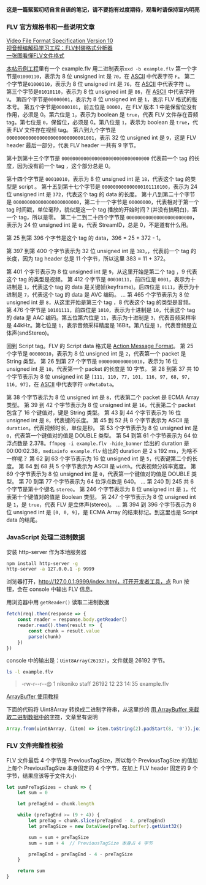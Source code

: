 
**这是一篇絮絮叨叨自言自语的笔记，请不要抱有过度期待，观看时请保持室内明亮**

### FLV 官方规格书和一些说明文章

[Video File Format Specification Version 10](https://www.adobe.com/content/dam/acom/en/devnet/flv/video_file_format_spec_v10.pdf)  
[视音频编解码学习工程：FLV封装格式分析器](https://blog.csdn.net/leixiaohua1020/article/details/17934487)  
[一张图看懂FLV文件格式](https://blog.ibaoger.com/2017/06/04/flv-file-format/)

[本帖示例工程]()里有一个 example.flv
用二进制表示`xxd -b example.flv`
第一个字节是`01000110`，表示为 8 位 unsigned int 是 `70`，在 [ASCII](http://www.asciitable.com/) 中代表字符 `F`。
第二个字节是`01000110`，表示为 8 位 unsigned int 是 `76`，在 [ASCII](http://www.asciitable.com/) 中代表字符 `L`。
第三个字节是`01010110`，表示为 8 位 unsigned int 是 `86`，在 [ASCII](http://www.asciitable.com/) 中代表字符 `V`。
第四个字节是`00000001`，表示为 8 位 unsigned int 是 `1`，表示 FLV 格式的版本号。
第五个字节是`00000101`，前五位是 `00000`，在 FLV 版本 1 中是保留位没有作用，必须是 0。第六位是 `1`，表示为 boolean 是 `true`，代表 FLV 文件存在音频 tag。第七位是 `0`，保留位，必须是 0。第八位是 `1`，表示为 boolean 是 `true`，代表 FLV 文件存在视频 tag。
第六到九个字节是 `00000000000000000000000000001001`，表示 32 位 unsigned int 是 `9`，这是 FLV header 最后一部分，代表 FLV header 一共有 9 字节。

第十到第十三个字节是 `00000000000000000000000000000000` 代表前一个 tag 的长度，因为没有前一个 tag ，这个部分总是 0。

第十四个字节是 `00010010`，表示为 8 位 unsigned int 是 `18`，代表这个 tag 的类型是 script 。
第十五到第十七个字节是 `000000000000000101110100`，表示为 24 位 unsigned int 是 `372`，代表这个 tag 的 data 的长度。
第十八到第二十个字节是 `000000000000000000000000`，第二十一个字节是 `00000000`，代表相对于第一个 tag 时间戳，单位毫秒，貌似是这一个 tag 播放的开始时间？(并没有搞明白)，第一个 tag，所以是零。
第二十二到二十四个字节是 `000000000000000000000000`，表示为 24 位 unsigned int 是 `0`，代表 StreamID，总是 0，不是道有什么用。

第 25 到第 396 个字节是这个 tag 的 data，396 = 25 + 372 - 1。

第 397 到第 400 个字节表示为 32 位 unsigned int 是 `383`，，代表前一个 tag 的 长度，因为 tag header 总是 11 个字节，所以这里 383 = 11 + 372。

第 401 个字节表示为 8 位 unsigned int 是 `9`，从这里开始是第二个 tag ，9 代表这个 tag 的类型是视频。
第 412 个字节是 `00010111`，前四位是 `0001`，表示为十进制是 `1`，代表这个 tag 的 data 是关键帧(keyframe)。后四位是 `0111`，表示为十进制是 `7`，代表这个 tag 的 data 是 AVC 编码。
...
第 465 个字节表示为 8 位 unsigned int 是 `8`，从这里开始是第三个 tag ，8 代表这个 tag 的类型是音频。
第 476 个字节是 `10101111`，前四位是 `1010`，表示为十进制是 `10`，代表这个 tag 的 data 是 AAC 编码。第五位第六位是 `11`，表示为十进制是 `3`，代表音频采样率是 44kHz。第七位是 `1`，表示音频采样精度是 16Bit。第八位是 `1`，代表音频是立体声(sndStereo)。

回到 Script tag。FLV 的 Script data 格式是 [Action Message Format](https://www.adobe.com/content/dam/acom/en/devnet/pdf/amf0-file-format-specification.pdf)。
第 25 个字节是 `00000010`，表示为 8 位 unsigned int 是 `2`，代表第一个 packet 是 String 类型。
第 26 到第 27 个字节是 `0000000000001010`，表示为 16 位 unsigned int 是 `10`，代表第一个 packet 的长度是 10 字节。
第 28 到第 37 共 10 个字节表示为 8 位 unsigned int 是 `[111, 110, 77, 101, 116, 97, 68, 97, 116, 97]`，在 [ASCII](http://www.asciitable.com/) 中代表字符 `onMetaData`。

第 38 个字节表示为 8 位 unsigned int 是 `8`，代表第二个 packet 是 ECMA Array 类型。
第 39 到 42 个字节表示为 8 位 unsigned int 是 `16`，代表第二个 packet 包含了 16 个键值对，键是 String 类型。
第 43 到 44 个字节表示为 16 位 unsigned int 是 `8`，代表键的长度。
第 45 到 52 共 8 个字节表示为 ASCII 是 `duration`。代表视频时长，单位是秒。
第 53 个字节表示为 8 位 unsigned int 是 `0`，代表第一个键值对的值是 DOUBLE 类型。
第 54 到第 61 个字节表示为 64 位浮点数是 2.378。`ffmpeg -i example.flv -hide_banner` 给出的 duration 是 00:00:02.38，`mediainfo example.flv` 给出的 duration 是 2 s 192 ms，为啥不一样呢？
第 62 到 63 个字节表示为 16 位 unsigned int 是 `5`，代表键第二个的长度。
第 64 到 68 共 5 个字节表示为 ASCII 是 `width`。代表视频分辨率宽度。
第 69 个字节表示为 8 位 unsigned int 是 `0`，代表第一个键值对的值是 DOUBLE 类型。
第 70 到第 77 个字节表示为 64 位浮点数是 640。
...
第 240 到 245 共 6 个字节是第十个键名 `stereo`。
第 246 个字节表示为 8 位 unsigned int 是 `1`，代表第十个键值对的值是 Boolean 类型。
第 247 个字节表示为 8 位 unsigned int 是 `1`，是 `true`，代表 FLV 是立体声(stereo)。
...
第 394 到 396 个字节表示为 8 位 unsigned int 是 `[0, 0, 9]`，是 ECMA Array 的结束标记。到这里也是 Script data 的结尾。


### JavaScript 处理二进制数据

安装 http-server 作为本地服务器
```bash
npm install http-server -g
http-server -a 127.0.0.1 -p 9999
```

浏览器打开，http://127.0.0.1:9999/index.html，打开开发者工具，点 Run 按钮，会在 console 中输出 FLV 信息。

用浏览器中用 `getReader()` 读取二进制数据
```javascript
fetch(req).then(response => {
    const reader = response.body.getReader()
    reader.read().then(result =>  {
        const chunk = result.value
        parse(chunk)
    })
})
```
console 中的输出是：`Uint8Array(26192)`，文件就是 26192 字节。
```bash
ls -l example.flv 
```

> -rw-r--r--@ 1 nikoniko  staff  26192 12 23 14:35 example.flv

[ArrayBuffer 使用教程](http://es6.ruanyifeng.com/?search=getReader&x=12&y=6#docs/arraybuffer)

下面的代码将 Uint8Array 转换成二进制字符串，从这里抄的 [用 ArrayBuffer 来截取二进制数据中的字符](https://github.com/yangkean/blog/issues/5)，文章里有说明
```javascript
Array.from(uint8Array, (item) => item.toString(2).padStart(8, '0')).join('')
```

### FLV 文件完整性校验

FLV 文件最后 4 个字节是 PreviousTagSize，所以每个 PreviousTagSize 的值加上每个 PreviousTagSize 本身固定的 4 个字节，在加上 FLV header 固定的 9 个字节，结果应该等于文件大小
```javascript
let sumPreTagSizes = chunk => {
    let sum = 0

    let preTagEnd = chunk.length

    while (preTagEnd >= (9 + 4)) {
        let preTag = chunk.slice(preTagEnd - 4, preTagEnd)
        let preTagSize = new DataView(preTag.buffer).getUint32()

        sum = sum + preTagSize
        sum = sum + 4  // PreviousTagSize 本身占 4 字节

        preTagEnd = preTagEnd - 4 - preTagSize
    }

    return sum
}
```
